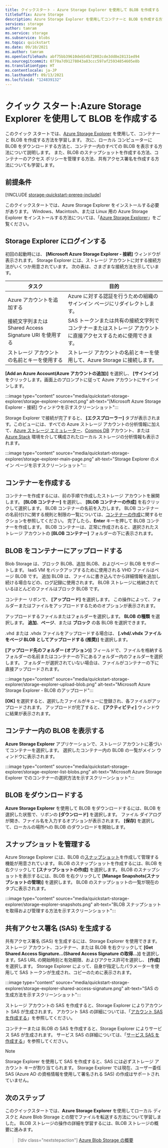 ```yaml
---
title: クイックスタート - Azure Storage Explorer を使用して BLOB を作成する
titleSuffix: Azure Storage
description: Azure Storage Explorer を使用してコンテナーと BLOB を作成する方法、その BLOB をローカル コンピューターにダウンロードする方法、およびコンテナーにあるすべての BLOB を表示する方法について説明します。
services: storage
author: tamram
ms.service: storage
ms.subservice: blobs
ms.topic: quickstart
ms.date: 09/10/2021
ms.author: tamram
ms.openlocfilehash: abf75bb39610deb54b72002cde3dd8e28131ed94
ms.sourcegitcommit: 0770a7d91278043a83ccc597af25934854605e8b
ms.translationtype: HT
ms.contentlocale: ja-JP
ms.lasthandoff: 09/13/2021
ms.locfileid: "124839132"
---
```

# <a name="quickstart-use-azure-storage-explorer-to-create-a-blob"></a>クイック スタート:Azure Storage Explorer を使用して BLOB を作成する

このクイック スタートでは、[Azure Storage Explorer](https://azure.microsoft.com/features/storage-explorer/) を使用して、コンテナーと BLOB を作成する方法を学習します。 次に、ローカル コンピューターに BLOB をダウンロードする方法と、コンテナー内のすべての BLOB を表示する方法について説明します。 また、BLOB のスナップショットを作成する方法、コンテナーのアクセス ポリシーを管理する方法、共有アクセス署名を作成する方法についても学習します。

## <a name="prerequisites"></a>前提条件

[!INCLUDE [storage-quickstart-prereq-include](../../../includes/storage-quickstart-prereq-include.md)]

このクイックスタートでは、Azure Storage Explorer をインストールする必要があります。 Windows、Macintosh、または Linux 用の Azure Storage Explorer をインストールする方法については、「[Azure Storage Explorer](https://azure.microsoft.com/features/storage-explorer/)」をご覧ください。

## <a name="log-in-to-storage-explorer"></a>Storage Explorer にログインする

初回の起動時には、 **[Microsoft Azure Storage Explorer - 接続]** ウィンドウが表示されます。 Storage Explorer には、ストレージ アカウントに対する接続方法がいくつか用意されています。 次の表は、さまざまな接続方法を示しています。

|タスク|目的|
|---|---|
|Azure アカウントを追加する | Azure に対する認証を行うための組織のサインイン ページにリダイレクトします。 |
|接続文字列または Shared Access Signature URI を使用する | SAS トークンまたは共有の接続文字列でコンテナーまたはストレージ アカウントに直接アクセスするために使用できます。 |
|ストレージ アカウントの名前とキーを使用する| ストレージ アカウントの名前とキーを使用して、Azure Storage に接続します。|

**[Add an Azure Account\(Azure アカウントの追加\)]** を選択し、 **[サインイン]** をクリックします。画面上のプロンプトに従って Azure アカウントにサインインします。

:::image type="content" source="media/quickstart-storage-explorer/storage-explorer-connect.png" alt-text="[Microsoft Azure Storage Explorer - 接続] ウィンドウを示すスクリーンショット":::

Storage Explorer で接続が完了すると、 **[エクスプローラー]** タブが表示されます。このビューには、すべての Azure ストレージ アカウントの分析情報に加えて、[Azure ストレージ エミュレーター](../common/storage-use-azurite.md?toc=%2fazure%2fstorage%2fblobs%2ftoc.json)、[Cosmos DB](../../cosmos-db/storage-explorer.md?toc=%2fazure%2fstorage%2fblobs%2ftoc.json) アカウント、または [Azure Stack](/azure-stack/user/azure-stack-storage-connect-se?toc=%2fazure%2fstorage%2fblobs%2ftoc.json) 環境を介して構成されたローカル ストレージの分析情報も表示されます。

:::image type="content" source="media/quickstart-storage-explorer/storage-explorer-main-page.png" alt-text="Storage Explorer のメイン ページを示すスクリーンショット":::

## <a name="create-a-container"></a>コンテナーを作成する

コンテナーを作成するには、前の手順で作成したストレージ アカウントを展開します。 **[BLOB コンテナー]** を選択し、 **[BLOB コンテナーの作成]** を右クリックして選択します。 BLOB コンテナーの名前を入力します。 BLOB コンテナーの名前付けに関する規則と制限の一覧については、[コンテナーの作成](storage-quickstart-blobs-dotnet.md#create-a-container)に関するセクションを参照してください。 完了したら、**Enter** キーを押して BLOB コンテナーを作成します。 BLOB コンテナーは、正常に作成されると、選択されたストレージ アカウントの **[BLOB コンテナー]** フォルダーの下に表示されます。

## <a name="upload-blobs-to-the-container"></a>BLOB をコンテナーにアップロードする

Blob Storage は、ブロック BLOB、追加 BLOB、およびページ BLOB をサポートします。 IaaS VM をバックアップするために使用される VHD ファイルはページ BLOB です。 追加 BLOB は、ファイルに書き込んでから詳細情報を追加し続ける場合などの、ログ記録に使用されます。 BLOB ストレージに格納されているほとんどのファイルはブロック BLOB です。

コンテナー リボンで、 **[アップロード]** を選択します。 この操作によって、フォルダーまたはファイルをアップロードするためのオプションが表示されます。

アップロードするファイルまたはフォルダーを選択します。 **BLOB の種類** を選択します。 **追加**、**ページ**、または **ブロック** の各 BLOB を選択できます。

.vhd または .vhdx ファイルをアップロードする場合は、 **[.vhd/.vhdx ファイルをページ BLOB としてアップロードする (推奨)]** を選択します。

**[アップロード先のフォルダー (オプション)]** フィールドで、ファイルを格納するフォルダーの名前またはコンテナーの下にあるフォルダー内のフォルダーを選択します。 フォルダーが選択されていない場合は、ファイルがコンテナーの下に直接アップロードされます。

:::image type="content" source="media/quickstart-storage-explorer/storage-explorer-upload-blob.png" alt-text="Microsoft Azure Storage Explorer - BLOB のアップロード":::

**[OK]** を選択すると、選択したファイルがキューに登録され、各ファイルがアップロードされます。 アップロードが完了すると、 **[アクティビティ]** ウィンドウに結果が表示されます。

## <a name="view-blobs-in-a-container"></a>コンテナー内の BLOB を表示する

**Azure Storage Explorer** アプリケーションで、ストレージ アカウントに基づいてコンテナーを選択します。 選択したコンテナー内の BLOB の一覧がメイン ウィンドウに表示されます。

:::image type="content" source="media/quickstart-storage-explorer/storage-explorer-list-blobs.png" alt-text="Microsoft Azure Storage Explorer でのコンテナーの選択方法を示すスクリーンショット":::

## <a name="download-blobs"></a>BLOB をダウンロードする

**Azure Storage Explorer** を使用して BLOB をダウンロードするには、BLOB を選択した状態で、リボンの **[ダウンロード]** を選択します。 ファイル ダイアログが開き、ファイル名を入力するオプションが表示されます。 **[保存]** を選択して、ローカルの場所への BLOB のダウンロードを開始します。

## <a name="manage-snapshots"></a>スナップショットを管理する

Azure Storage Explorer には、BLOB の[スナップショット](./snapshots-overview.md)を作成して管理する機能が用意されています。 BLOB のスナップショットを作成するには、BLOB を右クリックして **[スナップショットの作成]** を選択します。 BLOB のスナップショットを表示するには、BLOB を右クリックして **[Manage Snapshots\(スナップショットの管理\)]** を選択します。 BLOB のスナップショットの一覧が現在のタブに表示されます。

:::image type="content" source="media/quickstart-storage-explorer/storage-explorer-snapshots.png" alt-text="BLOB スナップショットを取得および管理する方法を示すスクリーンショット":::

## <a name="generate-a-shared-access-signature"></a>共有アクセス署名 (SAS) を生成する

共有アクセス署名 (SAS) を生成するには、Storage Explorer を使用できます。 ストレージ アカウント、コンテナー、または BLOB を右クリックして **[Get Shared Access Signature...\(Shared Access Signature の取得...\)]** を選択します。SAS URL の開始時刻と有効期限、およびアクセス許可を選択し、 **[作成]** を選択します。 Storage Explorer によって、自身が指定したパラメーターを使用して SAS トークンが生成され、コピーのために表示されます。

:::image type="content" source="media/quickstart-storage-explorer/storage-explorer-shared-access-signature.png" alt-text="SAS の生成方法を示すスクリーンショット":::

ストレージ アカウントの SAS を作成すると、Storage Explorer によりアカウント SAS が生成されます。 アカウント SAS の詳細については、「[アカウント SAS を作成する](/rest/api/storageservices/create-account-sas)」を参照してください。

コンテナーまたは BLOB の SAS を作成すると、Storage Explorer によりサービス SAS が生成されます。 サービス SAS の詳細については、「[サービス SAS を作成する](/rest/api/storageservices/create-service-sas)」を参照してください。

> [!NOTE]
> Storage Explorer を使用して SAS を作成すると、SAS には必ずストレージ アカウント キーが割り当てられます。 Storage Explorer では現在、ユーザー委任 SAS (Azure AD の資格情報を使用して署名される SAS) の作成はサポートされていません。

## <a name="next-steps"></a>次のステップ

このクイックスタートでは、**Azure Storage Explorer** を使用してローカル ディスクと Azure Blob Storage との間でファイルを転送する方法について学習しました。 BLOB ストレージの操作の詳細を学習するには、BLOB ストレージの概要に進みます。

> [!div class="nextstepaction"]
> [Azure Blob Storage の概要](./storage-blobs-introduction.md)